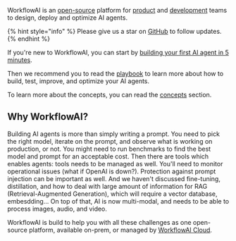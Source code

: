 WorkflowAI is an [open-source](https://github.com/workflowai/workflowai) platform for [product](getting-started/for-product-managers.md) and [development](getting-started/for-developers.md) teams to design, deploy and optimize AI agents.

{% hint style="info" %}
Please give us a star on [GitHub](https://github.com/workflowai/workflowai) to follow updates.
{% endhint %}

If you're new to WorkflowAI, you can start by [building your first AI agent in 5 minutes](getting-started/first-agent.md).

Then we recommend you to read the [playbook](playbook/introduction.md) to learn more about how to build, test, improve, and optimize your AI agents.

To learn more about the concepts, you can read the [concepts](concepts/ai-agents.md) section.

## Why WorkflowAI?
Building AI agents is more than simply writing a prompt. You need to pick the right model, iterate on the prompt, and observe what is working on production, or not. You might need to run benchmarks to find the best model and prompt for an acceptable cost. Then there are tools which enables agents: tools needs to be managed as well. You'll need to monitor operational issues (what if OpenAI is down?). Protection against prompt injection can be important as well. And we haven't discussed fine-tuning, distillation, and how to deal with large amount of information for RAG (Retrieval-Augmented Generation), which will require a vector database, embesdding... On top of that, AI is now multi-modal, and needs to be able to process images, audio, and video.

WorkflowAI is build to help you with all these challenges as one open-source platform, available on-prem, or managed by [WorkflowAI Cloud](cloud/introduction.md).